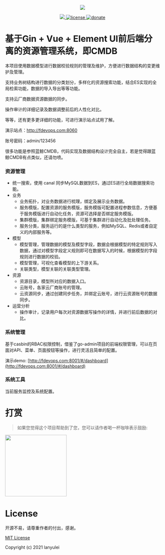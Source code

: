 <p align="center">
  <img src="https://www.fdevops.com/wp-content/uploads/2020/09/1599039924-ferry_log.png">
</p>


<p align="center">
  <a href="https://github.com/lanyulei/ferry">
    <img src="https://www.fdevops.com/wp-content/uploads/2020/07/1595067271-badge.png">
  </a>
  <a href="https://github.com/lanyulei/ferry">
    <img src="https://www.fdevops.com/wp-content/uploads/2020/07/1595067272-apistatus.png" alt="license">
  </a>
    <a href="https://github.com/lanyulei/ferry">
    <img src="https://www.fdevops.com/wp-content/uploads/2020/07/1595067269-donate.png" alt="donate">
  </a>
</p>

# 基于Gin + Vue + Element UI前后端分离的资源管理系统，即CMDB

本项目使用数据模型进行数据校验规则的管理及维护，方便进行数据结构的变更维护及管理。

支持业务树结构进行数据的分类划分，多样化的资源搜索功能，结合ES实现的全局检索功能，数据的导入导出等等功能。

支持云厂商数据资源数据的同步。

操作审计的详细记录及数据调整前后的人性化对比。

等等，还有更多更详细的功能，可进行演示站点试用了解。

演示站点：http://fdevops.com:8060

账号密码：admin/123456

很多功能是参照蓝鲸CMDB，代码实现及数据结构设计完全自主，若是觉得跟蓝鲸CMDB有点类似，还请勿喷。

### 资源管理

* 统一搜索，使用 canal 同步MySQL数据到ES，通过ES进行全局数据搜索功能。
* 业务
    * 业务拓扑，对业务数据进行梳理，绑定及展示业务数据。
    * 服务模版，配置资源的服务模版，服务模版可配置进程参数信息，方便基于服务模版进行自动化任务，资源可选择是否绑定服务模版。
    * 集群模版，集群绑定服务模版，可基于集群进行自动化及批处理任务。
    * 服务分类，服务运行的是什么类型的服务，例如MySQL、Redis或者自定义的内部服务等。
* 模型
    * 模型管理，管理数据的模型及模型字段，数据会根据模型的特定规则写入数据，通过对模型字段定义规则即可在数据写入的时候，根据模型的字段规则进行数据的校验。
    * 模型管理，可视化查看模型的上下游关系。
    * 关联类型，模型关联的关联类型管理。
* 资源
    * 资源目录，模型所对应的数据入口。
    * 云账号，各家云厂商账号的管理。
    * 云资源同步，通过创建同步任务，并绑定云账号，进行云资源账号的数据同步。
* 运营分析
    * 操作审计，记录用户每次对资源数据写操作的详情，并进行前后数据的对比。

### 系统管理

基于casbin的RBAC权限控制，借鉴了go-admin项目的前端权限管理，可以在页面对API、菜单、页面按钮等操作，进行灵活且简单的配置。

演示demo: [http://fdevops.com:8001/#/dashboard](http://fdevops.com:8001/#/dashboard)

### 系统工具

当前服务监控及系统配置。

# 打赏

> 如果您觉得这个项目帮助到了您，您可以请作者喝一杯咖啡表示鼓励:

<img class="no-margin" src="https://www.fdevops.com/wp-content/uploads/2020/07/1595075890-81595075871_.pic_hd.png"  height="200px" >

# License

开源不易，请尊重作者的付出，感谢。

[MIT License](https://github.com/lanyulei/fiy/blob/master/LICENSE)

Copyright (c) 2021 lanyulei
